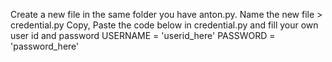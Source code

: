 Create a new file in the same folder you have anton.py.
Name the new file > credential.py
Copy, Paste the code below in credential.py and fill your own user id and password
USERNAME = 'userid_here'
PASSWORD = 'password_here'
